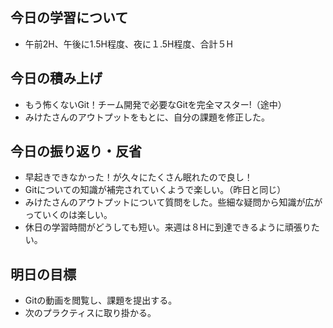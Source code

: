 ## 今日の学習について
- 午前2H、午後に1.5H程度、夜に１.5H程度、合計５H
## 今日の積み上げ
- もう怖くないGit！チーム開発で必要なGitを完全マスター!（途中）
- みけたさんのアウトプットをもとに、自分の課題を修正した。
## 今日の振り返り・反省
- 早起きできなかった！が久々にたくさん眠れたので良し！
- Gitについての知識が補完されていくようで楽しい。（昨日と同じ）
- みけたさんのアウトプットについて質問をした。些細な疑問から知識が広がっていくのは楽しい。
- 休日の学習時間がどうしても短い。来週は８Hに到達できるように頑張りたい。
## 明日の目標
- Gitの動画を閲覧し、課題を提出する。
- 次のプラクティスに取り掛かる。
